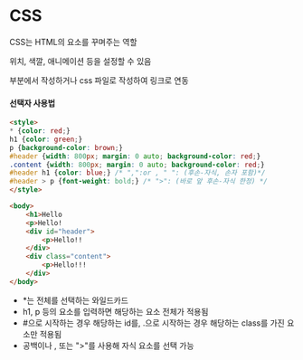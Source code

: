 # CSS
CSS는 HTML의 요소를 꾸며주는 역할

위치, 색깔, 애니메이션 등을 설정할 수 있음

<style></style> 부분에서 작성하거나 css 파일로 작성하여 링크로 연동

#### 선택자 사용법
```html
<style>
* {color: red;}
h1 {color: green;}
p {background-color: brown;}
#header {width: 800px; margin: 0 auto; background-color: red;}
.content {width: 800px; margin: 0 auto; background-color: red;}
#header h1 {color: blue;} /* ",":or , " ": (후손-자식, 손자 포함)*/
#header > p {font-weight: bold;} /* ">": (바로 앞 후손-자식 한정) */
</style>

<body>
    <h1>Hello
    <p>Hello!
    <div id="header">
        <p>Hello!!
    </div>
    <div class="content">
        <p>Hello!!!
    </div>
</body>
```
- *는 전체를 선택하는 와일드카드
- h1, p 등의 요소를 입력하면 해당하는 요소 전체가 적용됨
- #으로 시작하는 경우 해당하는 id를, .으로 시작하는 경우 해당하는 class를 가진 요소만 적용됨
- 공백이나 , 또는 ">"를 사용해 자식 요소를 선택 가능

